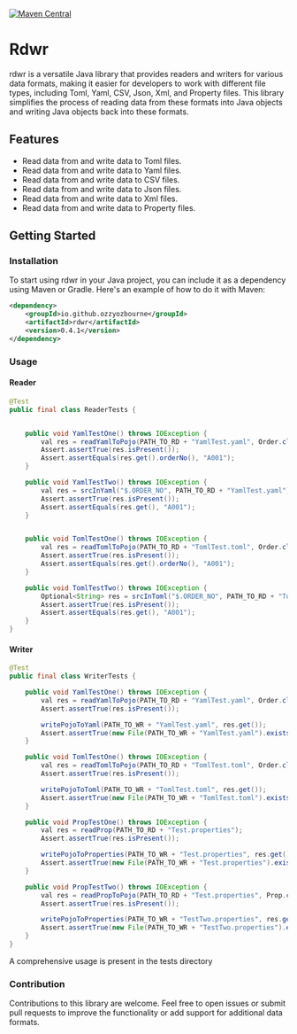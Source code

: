 [![Maven Central](https://img.shields.io/maven-central/v/io.github.ozzyozbourne/rdwr.svg?label=Maven%20Central)](https://search.maven.org/artifact/io.github.ozzyozbourne/rdwr)

# Rdwr

rdwr is a versatile Java library that provides readers and writers for various data formats, making it easier for developers to work with different file types, including Toml, Yaml, CSV, Json, Xml, and Property files. This library simplifies the process of reading data from these formats into Java objects and writing Java objects back into these formats.

## Features

- Read data from and write data to Toml files.
- Read data from and write data to Yaml files.
- Read data from and write data to CSV files.
- Read data from and write data to Json files.
- Read data from and write data to Xml files.
- Read data from and write data to Property files.

## Getting Started

### Installation

To start using rdwr in your Java project, you can include it as a dependency using Maven or Gradle. Here's an example of how to do it with Maven:

```xml
<dependency>
    <groupId>io.github.ozzyozbourne</groupId>
    <artifactId>rdwr</artifactId>
    <version>0.4.1</version>
</dependency>
```
### Usage 

#### Reader

```java
@Test
public final class ReaderTests {


    public void YamlTestOne() throws IOException {
        val res = readYamlToPojo(PATH_TO_RD + "YamlTest.yaml", Order.class);
        Assert.assertTrue(res.isPresent());
        Assert.assertEquals(res.get().orderNo(), "A001");
    }

    public void YamlTestTwo() throws IOException {
        val res = srcInYaml("$.ORDER_NO", PATH_TO_RD + "YamlTest.yaml");
        Assert.assertTrue(res.isPresent());
        Assert.assertEquals(res.get(), "A001");
    }


    public void TomlTestOne() throws IOException {
        val res = readTomlToPojo(PATH_TO_RD + "TomlTest.toml", Order.class);
        Assert.assertTrue(res.isPresent());
        Assert.assertEquals(res.get().orderNo(), "A001");
    }

    public void TomlTestTwo() throws IOException {
        Optional<String> res = srcInToml("$.ORDER_NO", PATH_TO_RD + "TomlTest.toml");
        Assert.assertTrue(res.isPresent());
        Assert.assertEquals(res.get(), "A001");
    }
}
```
#### Writer

```java
@Test
public final class WriterTests {

    public void YamlTestOne() throws IOException {
        val res = readYamlToPojo(PATH_TO_RD + "YamlTest.yaml", Order.class);
        Assert.assertTrue(res.isPresent());

        writePojoToYaml(PATH_TO_WR + "YamlTest.yaml", res.get());
        Assert.assertTrue(new File(PATH_TO_WR + "YamlTest.yaml").exists());
    }

    public void TomlTestOne() throws IOException {
        val res = readTomlToPojo(PATH_TO_RD + "TomlTest.toml", Order.class);
        Assert.assertTrue(res.isPresent());

        writePojoToToml(PATH_TO_WR + "TomlTest.toml", res.get());
        Assert.assertTrue(new File(PATH_TO_WR + "TomlTest.toml").exists());
    }

    public void PropTestOne() throws IOException {
        val res = readProp(PATH_TO_RD + "Test.properties");
        Assert.assertTrue(res.isPresent());

        writePojoToProperties(PATH_TO_WR + "Test.properties", res.get());
        Assert.assertTrue(new File(PATH_TO_WR + "Test.properties").exists());
    }

    public void PropTestTwo() throws IOException {
        val res = readPropToPojo(PATH_TO_RD + "Test.properties", Prop.class);
        Assert.assertTrue(res.isPresent());

        writePojoToProperties(PATH_TO_WR + "TestTwo.properties", res.get());
        Assert.assertTrue(new File(PATH_TO_WR + "TestTwo.properties").exists());
    }
}
```

A comprehensive usage is present in the tests directory

### Contribution

Contributions to this library are welcome. Feel free to open issues or submit pull requests to improve the functionality or add support for additional data formats.


